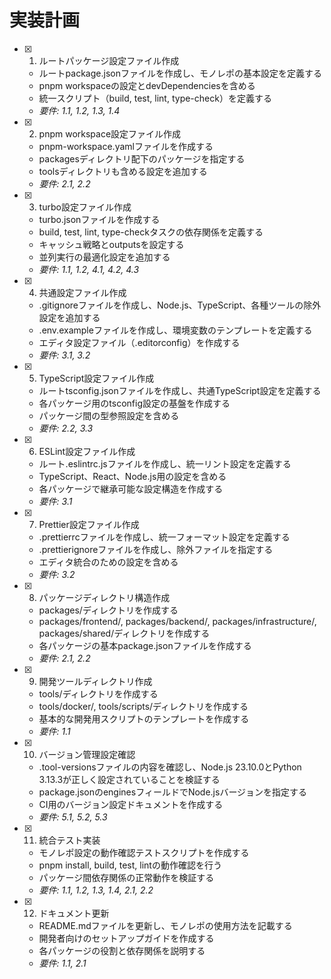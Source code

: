 # 実装計画

- [x] 1. ルートパッケージ設定ファイル作成
  - ルートpackage.jsonファイルを作成し、モノレポの基本設定を定義する
  - pnpm workspaceの設定とdevDependenciesを含める
  - 統一スクリプト（build, test, lint, type-check）を定義する
  - _要件: 1.1, 1.2, 1.3, 1.4_

- [x] 2. pnpm workspace設定ファイル作成
  - pnpm-workspace.yamlファイルを作成する
  - packagesディレクトリ配下のパッケージを指定する
  - toolsディレクトリも含める設定を追加する
  - _要件: 2.1, 2.2_

- [x] 3. turbo設定ファイル作成
  - turbo.jsonファイルを作成する
  - build, test, lint, type-checkタスクの依存関係を定義する
  - キャッシュ戦略とoutputsを設定する
  - 並列実行の最適化設定を追加する
  - _要件: 1.1, 1.2, 4.1, 4.2, 4.3_

- [x] 4. 共通設定ファイル作成
  - .gitignoreファイルを作成し、Node.js、TypeScript、各種ツールの除外設定を追加する
  - .env.exampleファイルを作成し、環境変数のテンプレートを定義する
  - エディタ設定ファイル（.editorconfig）を作成する
  - _要件: 3.1, 3.2_

- [x] 5. TypeScript設定ファイル作成
  - ルートtsconfig.jsonファイルを作成し、共通TypeScript設定を定義する
  - 各パッケージ用のtsconfig設定の基盤を作成する
  - パッケージ間の型参照設定を含める
  - _要件: 2.2, 3.3_

- [x] 6. ESLint設定ファイル作成
  - ルート.eslintrc.jsファイルを作成し、統一リント設定を定義する
  - TypeScript、React、Node.js用の設定を含める
  - 各パッケージで継承可能な設定構造を作成する
  - _要件: 3.1_

- [x] 7. Prettier設定ファイル作成
  - .prettierrcファイルを作成し、統一フォーマット設定を定義する
  - .prettierignoreファイルを作成し、除外ファイルを指定する
  - エディタ統合のための設定を含める
  - _要件: 3.2_

- [x] 8. パッケージディレクトリ構造作成
  - packages/ディレクトリを作成する
  - packages/frontend/, packages/backend/, packages/infrastructure/, packages/shared/ディレクトリを作成する
  - 各パッケージの基本package.jsonファイルを作成する
  - _要件: 2.1, 2.2_

- [x] 9. 開発ツールディレクトリ作成
  - tools/ディレクトリを作成する
  - tools/docker/, tools/scripts/ディレクトリを作成する
  - 基本的な開発用スクリプトのテンプレートを作成する
  - _要件: 1.1_

- [x] 10. バージョン管理設定確認
  - .tool-versionsファイルの内容を確認し、Node.js 23.10.0とPython 3.13.3が正しく設定されていることを検証する
  - package.jsonのenginesフィールドでNode.jsバージョンを指定する
  - CI用のバージョン設定ドキュメントを作成する
  - _要件: 5.1, 5.2, 5.3_

- [x] 11. 統合テスト実装
  - モノレポ設定の動作確認テストスクリプトを作成する
  - pnpm install, build, test, lintの動作確認を行う
  - パッケージ間依存関係の正常動作を検証する
  - _要件: 1.1, 1.2, 1.3, 1.4, 2.1, 2.2_

- [x] 12. ドキュメント更新
  - README.mdファイルを更新し、モノレポの使用方法を記載する
  - 開発者向けのセットアップガイドを作成する
  - 各パッケージの役割と依存関係を説明する
  - _要件: 1.1, 2.1_
